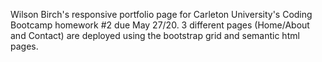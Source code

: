 Wilson Birch's responsive portfolio page for Carleton University's Coding Bootcamp homework #2 due May 27/20. 3 different pages (Home/About and Contact) are deployed using the bootstrap grid and semantic html pages.